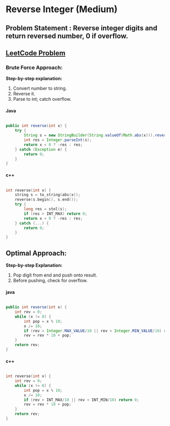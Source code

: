 # Reverse Integer (Medium)


## Problem Statement : Reverse integer digits and return reversed number, 0 if overflow.

## [LeetCode Problem](https://leetcode.com/problems/reverse-integer/description/)

### Brute Force Approach: 

**Step-by-step explanation:**
1. Convert number to string.
2. Reverse it.
3. Parse to int; catch overflow.


#### Java

```java

public int reverse(int x) {
    try {
        String s = new StringBuilder(String.valueOf(Math.abs(x))).reverse().toString();
        int res = Integer.parseInt(s);
        return x < 0 ? -res : res;
    } catch (Exception e) {
        return 0;
    }
}
```

#### c++

```cpp

int reverse(int x) {
    string s = to_string(abs(x));
    reverse(s.begin(), s.end());
    try {
        long res = stol(s);
        if (res > INT_MAX) return 0;
        return x < 0 ? -res : res;
    } catch (...) {
        return 0;
    }
}
```

## Optimal Approach: 

**Step-by-step Explanation:**
1. Pop digit from end and push onto result.
2. Before pushing, check for overflow.


#### java

``` java

public int reverse(int x) {
    int rev = 0;
    while (x != 0) {
        int pop = x % 10;
        x /= 10;
        if (rev > Integer.MAX_VALUE/10 || rev < Integer.MIN_VALUE/10) return 0;
        rev = rev * 10 + pop;
    }
    return rev;
}
```

#### c++

``` cpp

int reverse(int x) {
    int rev = 0;
    while (x != 0) {
        int pop = x % 10;
        x /= 10;
        if (rev > INT_MAX/10 || rev < INT_MIN/10) return 0;
        rev = rev * 10 + pop;
    }
    return rev;
}   
```